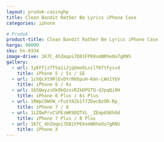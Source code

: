 ```yaml
---
layout: produk-casinghp
title: Clean Bandit Rather Be Lyrics iPhone Case
categories: iphone

# Produk
product-title: Clean Bandit Rather Be Lyrics iPhone Case
harga: 90000
sku: hn-0334
image-drive: 1K7C_4hZmqoi7D01FP69xmNRheOo7gRNS
gallery:
  - url: 1yEFfjz7TSa1iJjqGmo6LoilfKftFysvd
    title: iPhone 5 / 5s / SE
  - url: 1chQcXt9RlEvDYrRK6puH-Kmn-LWn1YbV
    title: iPhone 6 / 6s
  - url: 1bSQwyzsOk9kQzssR2kDPGTQ-dJpqQi8H
    title: iPhone 6 Plus / 6s Plus
  - url: 1RWpCOWVW_rFutYAZk1f7ZDacBzOR-Rp_
    title: iPhone 7 / 8
  - url: 1LZOwPrxCSPEzWK9OQTVL__ZEmp6SKhOd
    title: iPhone 7 Plus / 8 Plus
  - url: 1K7C_4hZmqoi7D01FP69xmNRheOo7gRNS
    title: iPhone X
---
```


